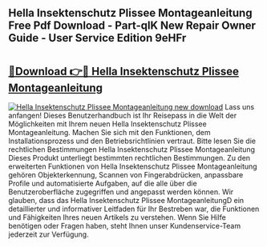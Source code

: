 ## Hella Insektenschutz Plissee Montageanleitung Free Pdf Download - Part-qlK New Repair Owner Guide - User Service Edition 9eHFr

# <h2><a href="http://df6ezi.blite.top/?on=Hella+Insektenschutz+Plissee+Montageanleitung">🔗Download 👉🔴 Hella Insektenschutz Plissee Montageanleitung</a></h2>

[![Hella Insektenschutz Plissee Montageanleitung new download](https://i.imgur.com/lujVjoI.png)](http://df6ezi.blite.top/?on=Hella+Insektenschutz+Plissee+Montageanleitung)
Lass uns anfangen! Dieses Benutzerhandbuch ist Ihr Reisepass in die Welt der Möglichkeiten mit Ihrem neuen Hella Insektenschutz Plissee Montageanleitung. Machen Sie sich mit den Funktionen, dem Installationsprozess und den Betriebsrichtlinien vertraut. Bitte lesen Sie die rechtlichen Bestimmungen Hella Insektenschutz Plissee Montageanleitung Dieses Produkt unterliegt bestimmten rechtlichen Bestimmungen. Zu den erweiterten Funktionen von Hella Insektenschutz Plissee Montageanleitung gehören Objekterkennung, Scannen von Fingerabdrücken, anpassbare Profile und automatisierte Aufgaben, auf die alle über die Benutzeroberfläche zugegriffen und angepasst werden können. Wir glauben, dass das Hella Insektenschutz Plissee MontageanleitungD ein detaillierter und informativer Leitfaden für Ihr Bestreben war, die Funktionen und Fähigkeiten Ihres neuen Artikels zu verstehen. Wenn Sie Hilfe benötigen oder Fragen haben, steht Ihnen unser Kundenservice-Team jederzeit zur Verfügung.
